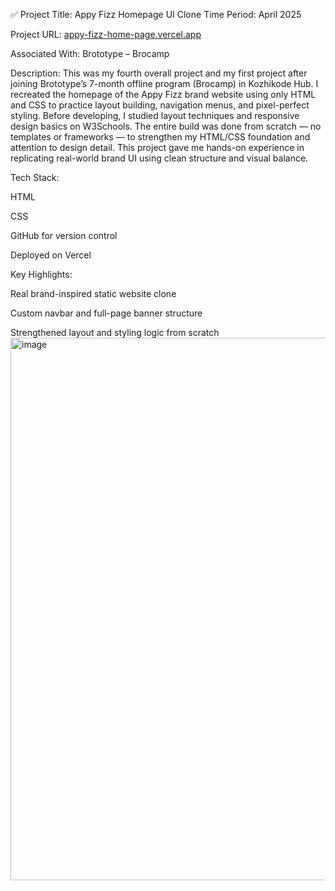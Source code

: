 ✅ Project Title: Appy Fizz Homepage UI Clone
Time Period: April 2025

Project URL: [appy-fizz-home-page.vercel.app](https://appy-fizz-home-page.vercel.app/)

Associated With: Brototype – Brocamp

Description:
This was my fourth overall project and my first project after joining Brototype’s 7-month offline program (Brocamp) in Kozhikode Hub. I recreated the homepage of the Appy Fizz brand website using only HTML and CSS to practice layout building, navigation menus, and pixel-perfect styling.
Before developing, I studied layout techniques and responsive design basics on W3Schools. The entire build was done from scratch — no templates or frameworks — to strengthen my HTML/CSS foundation and attention to design detail. This project gave me hands-on experience in replicating real-world brand UI using clean structure and visual balance.

Tech Stack:

HTML

CSS

GitHub for version control

Deployed on Vercel

Key Highlights:

Real brand-inspired static website clone

Custom navbar and full-page banner structure

Strengthened layout and styling logic from scratch
<img width="1889" height="868" alt="image" src="https://github.com/user-attachments/assets/bbb50d7b-97f2-4f15-9161-5b67e0bc4d33" />
